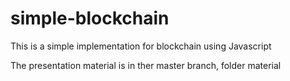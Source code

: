 # simple-blockchain
This is a simple implementation for blockchain using Javascript

The presentation material is in ther master branch, folder material
